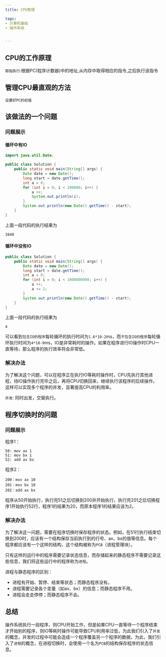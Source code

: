 ```yaml
---
title: CPU管理

tags:
- 计算机基础
- 操作系统


---
```


## CPU的工作原理

`取指执行`:根据PC(程序计数器)中的地址,从内存中取得相应的指令,之后执行该指令

## 管理CPU最直观的方法

`设置好PC的初值`

## 该做法的一个问题

### 问题展示

#### 循环中有IO
```Java
import java.util.Date;

public class Solution {
    public static void main(String[] args) {
        Date date = new Date();
        long start = date.getTime();
        int a = 0;
        for (int i = 0; i < 100000; i++) {
            a ++;
            System.out.println(i);
        }
        System.out.println(new Date().getTime() - start);
    }
}
```

上面一段代码的执行结果为

```
1640
```

#### 循环中没有IO

```Java
public class Solution {
    public static void main(String[] args) {
        Date date = new Date();
        long start = date.getTime();
        int a = 0;
        for (int i = 0; i < 1000000000; i++) {
            a ++;
            a += 2;
        }
        System.out.println(new Date().getTime() - start);
    }
}
```
上面一段代码的执行结果为

```
4
```

可以看到`包含IO的程序`每轮循环的执行时间为`1.6*10-2`ms，而`不包含IO的程序`每轮循环执行时间为`4*10-9`ms，IO是非常耗时的操作。如果在程序进行IO操作时CPU一直等待，那么程序的执行效率将会非常低。

### 解决办法

为了解决这个问题，可以在程序正在执行IO等耗时操作时，CPU先执行其他进程，待IO操作执行完毕之后，再将CPU切换回来，继续执行该程序的后续操作。这样可以实现多个程序的并发，显著提高CPU的利用率。

`并发`: 同时出发，交替执行。

## 程序切换时的问题

### 问题展示

程序1：
```汇编
50: mov ax 1
51: mov bx 1
52: add ax bx
```
程序2：
```
200：mov ax 10
201：mov bx 10
202：add ax bx
```

程序从50开始执行，执行完51之后切换到200并开始执行，执行完201之后切换程序1开始执行52行，程序1的结果为20，而原本程序1的结果应该为2。

### 解决办法

为了解决这一问题，需要在程序切换时保存程序的状态。例如，在51行执行结束切换到200时，应该有一个结构保存当前执行到的行号、ax、bx的值等信息。每个程序都应该有一个这样的结构，这个结构被称为`PCB`（进程管理块）。

只有这样的运行中的程序需要记录状态信息，而存储起来的静态程序不需要记录这些信息，我们将这些运行中的程序称为`进程`。

进程与静态程序的区别：
- 进程有开始、暂停、结束等状态；而静态程序没有。
- 进程需要记录各个变量（如ax、bx）的信息；而静态程序不用。
- 进程会走走停停；而静态程序不会。

## 总结

操作系统执行一段程序，则CPU开始工作，但是如果CPU一直等待一个程序结束才开始别的程序，则IO等耗时操作可能导致CPU利用率过低，为此我们引入了`并发`的概念，并发的过程中可能会造成一个程序覆盖另一个程序的数据，为此，我们引入了`进程`的概念，在进程切换时，会使用一个名为`PCB`的结构保存程序的状态信息。